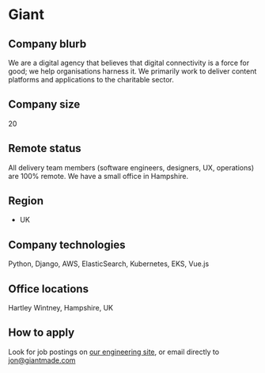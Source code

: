 # Giant

## Company blurb

We are a digital agency that believes that digital connectivity is a force for good; we help organisations harness it. We primarily work to deliver content platforms and applications to the charitable sector.

## Company size

20

## Remote status

All delivery team members (software engineers, designers, UX, operations) are 100% remote. We have a small office in Hampshire.

## Region

- UK

## Company technologies

Python, Django, AWS, ElasticSearch, Kubernetes, EKS, Vue.js

## Office locations

Hartley Wintney, Hampshire, UK

## How to apply

Look for job postings on [our engineering site](https://engineering.giantmade.com/), or email directly to jon@giantmade.com
